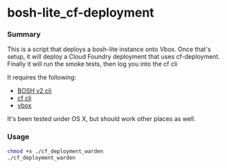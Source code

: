 # bosh-lite_cf-deployment

### Summary

This is a script that deploys a bosh-lite instance onto Vbox.  Once that's setup, it will deploy a Cloud Foundry deployment that uses cf-deployment. Finally it will run the smoke tests, then log you into the cf cli

It requires the following:
* [BOSH v2 cli](https://bosh.io/docs/cli-v2.html)
* [cf cli](https://docs.cloudfoundry.org/cf-cli)
* [vbox](https://www.virtualbox.org/wiki/Downloads)

It's been tested under OS X, but should work other places as well.

### Usage
```bash
chmod +x ./cf_deployment_warden
./cf_deployment_warden
```
